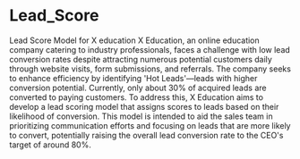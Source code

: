 # Lead_Score
Lead Score Model for X education
X Education, an online education company catering to industry professionals, faces a challenge with low lead conversion rates despite attracting numerous potential customers daily through website visits, form submissions, and referrals. The company seeks to enhance efficiency by identifying 'Hot Leads'—leads with higher conversion potential. Currently, only about 30% of acquired leads are converted to paying customers. To address this, X Education aims to develop a lead scoring model that assigns scores to leads based on their likelihood of conversion. This model is intended to aid the sales team in prioritizing communication efforts and focusing on leads that are more likely to convert, potentially raising the overall lead conversion rate to the CEO's target of around 80%.
